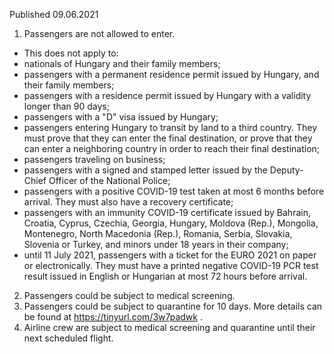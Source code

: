 Published 09.06.2021
1. Passengers are not allowed to enter.
- This does not apply to:
- nationals of Hungary and their family members;
- passengers with a permanent residence permit issued by Hungary, and their family members;
- passengers with a residence permit issued by Hungary with a validity longer than 90 days;
- passengers with a "D" visa issued by Hungary;
- passengers entering Hungary to transit by land to a third country. They must prove that they can enter the final destination, or prove that they can enter a neighboring country in order to reach their final destination;
- passengers traveling on business;
- passengers with a signed and stamped letter issued by the Deputy-Chief Officer of the National Police;
- passengers with a positive COVID-19 test taken at most 6 months before arrival. They must also have a recovery certificate;
- passengers with an immunity COVID-19 certificate issued by Bahrain, Croatia, Cyprus, Czechia, Georgia, Hungary, Moldova (Rep.), Mongolia, Montenegro, North Macedonia (Rep.), Romania, Serbia, Slovakia, Slovenia or Turkey, and minors under 18 years in their company;
- until 11 July 2021, passengers with a ticket for the EURO 2021 on paper or electronically. They must have a printed negative COVID-19 PCR test result issued in English or Hungarian at most 72 hours before arrival.
2. Passengers could be subject to medical screening.
3. Passengers could be subject to quarantine for 10 days. More details can be found at <a href="https://tinyurl.com/3w7padwk">https://tinyurl.com/3w7padwk</a> .
4. Airline crew are subject to medical screening and quarantine until their next scheduled flight.


